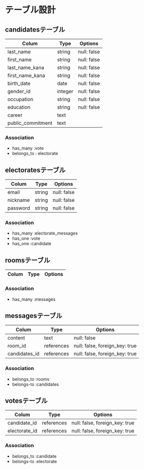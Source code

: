 # テーブル設計

## candidatesテーブル

| Colum                | Type    | Options     |
|----------------------|---------|-------------|
| last_name            | string  | null: false |
| first_name           | string  | null: false |
| last_name_kana       | string  | null: false |
| first_name_kana      | string  | null: false |
| birth_date           | date    | null: false |
| gender_id            | integer | null: false |
| occupation           | string  | null: false |
| education            | string  | null: false |
| career               | text    |             |
| public_commitment    | text    |             |


### Association

- has_many :vote
- belongs_to : electorate

## electoratesテーブル

| Colum      | Type       | Options                        |
|------------|------------|--------------------------------|
| email      | string     | null: false                    |
| nickname   | string     | null: false                    |
| password   | string     | null: false                    |

### Association

- has_many :electorate_messages
- has_one :vote
- has_one :candidate

## roomsテーブル

| Colum     | Type       | Options                        |
|-----------|------------|--------------------------------|

### Association

- has_many :messages


## messagesテーブル

| Colum         | Type       | Options                        |
|---------------|------------|--------------------------------|
| content       | text       | null: false                    |
| room_id       | references | null: false, foreign_key: true |
| candidates_id | references | null: false, foreign_key: true |

### Association

- belongs_to :rooms
- belongs-to :candidates



## votesテーブル

| Colum              | Type       | Options                        |
|--------------------|------------|--------------------------------|
| candidate_id       | references | null: false, foreign_key: true |
| electorate_id      | references | null: false, foreign_key: true |

### Association

- belongs_to :candidate
- belongs-to :electorate
